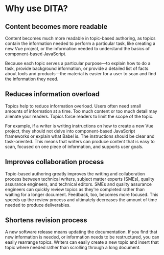 # Why use DITA?

## Content becomes more readable

Content becomes much more readable in topic-based authoring, as topics contain the information needed to perform a particular task, like creating a new Vue project, or the information needed to understand the basics of component-based JavaScript.

Because each topic serves a particular purpose—to explain how to do a task, provide background information, or provide a detailed list of facts about tools and products—the material is easier for a user to scan and find the information they need. 

## Reduces information overload 

Topics help to reduce information overload.  Users often need small amounts of information at a time. Too much content or too much detail may alienate your readers.  Topics force readers to limit the scope of the topic.

For example, if a writer is writing instructions on how to create a new Vue project, they should not delve into component-based JavaScript frameworks or explain what Babel is. The instructions should be clear and task-oriented. This means that writers can produce content that is easy to scan, focused on one piece of information, and supports user goals.

## Improves collaboration process

Topic-based authoring greatly improves the writing and collaboration process between technical writers, subject matter experts (SMEs), quality assurance engineers, and technical editors. SMEs and quality assurance engineers can quickly review topics as they're completed rather than waiting for a longer document. Feedback, too, becomes more focused.  This speeds up the review process and ultimately decreases the amount of time needed to produce deliverables.

## Shortens revision process

A new software release means updating the documentation. If you find that new information is needed, or information needs to be restructured, you can easily rearrange topics. Writers can easily create a new topic and insert that topic where needed rather than scrolling through a long document. 

